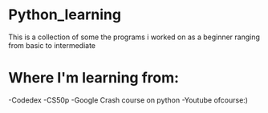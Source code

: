 # Python_learning
This is a collection of some the programs i worked on as a beginner ranging from basic to intermediate
# Where I'm learning from:
-Codedex
-CS50p
-Google Crash course on python
-Youtube ofcourse:)
